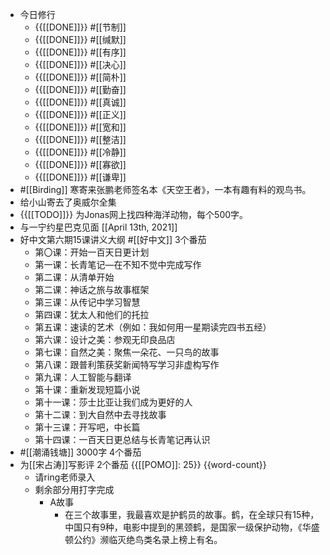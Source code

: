 - 今日修行
    - {{[[DONE]]}} #[[节制]] 
    - {{[[DONE]]}} #[[缄默]] 
    - {{[[DONE]]}} #[[有序]] 
    - {{[[DONE]]}} #[[决心]] 
    - {{[[DONE]]}} #[[简朴]] 
    - {{[[DONE]]}} #[[勤奋]] 
    - {{[[DONE]]}} #[[真诚]] 
    - {{[[DONE]]}} #[[正义]] 
    - {{[[DONE]]}} #[[宽和]] 
    - {{[[DONE]]}} #[[整洁]] 
    - {{[[DONE]]}} #[[冷静]] 
    - {{[[DONE]]}} #[[寡欲]] 
    - {{[[DONE]]}} #[[谦卑]] 
- #[[Birding]] 寒寄来张鹏老师签名本《天空王者》，一本有趣有料的观鸟书。
-  给小山寄去了奥威尔全集
- {{[[TODO]]}} 为Jonas网上找四种海洋动物，每个500字。
- 与一宁约星巴克见面 [[April 13th, 2021]]
- 好中文第六期15课讲义大纲 #[[好中文]] 3个番茄
    - 第〇课：开始一百天日更计划
    - 第一课：长青笔记—在不知不觉中完成写作
    - 第二课：从清单开始
    - 第二课：神话之旅与故事框架
    - 第三课：从传记中学习智慧
    - 第四课：犹太人和他们的托拉
    - 第五课：速读的艺术（例如：我如何用一星期读完四书五经）
    - 第六课：设计之美：参观无印良品店
    - 第七课：自然之美：聚焦一朵花、一只鸟的故事
    - 第八课：跟普利策获奖新闻特写学习非虚构写作
    - 第九课：人工智能与翻译
    - 第十课：重新发现短篇小说
    - 第十一课：莎士比亚让我们成为更好的人
    - 第十二课：到大自然中去寻找故事
    - 第十三课：开写吧，中长篇
    - 第十四课：一百天日更总结与长青笔记再认识
- #[[潮涌钱塘]] 3000字  4个番茄
- 为[[宋占涛]]写影评  2个番茄 {{[[POMO]]: 25}} {{word-count}}
    - 请ring老师录入
    - 剩余部分用打字完成 
        - A故事
            - 在三个故事里，我最喜欢是护鹤员的故事。鹤，在全球只有15种，中国只有9种，电影中提到的黑颈鹤，是国家一级保护动物，《华盛顿公约》濒临灭绝鸟类名录上榜上有名。
